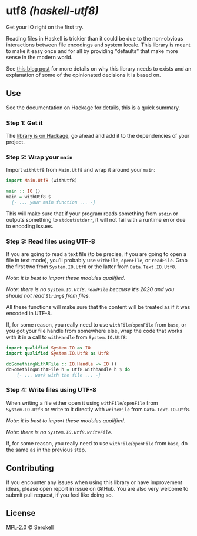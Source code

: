 # utf8 _(haskell-utf8)_

Get your IO right on the first try.

Reading files in Haskell is trickier than it could be due to the non-obvious
interactions between file encodings and system locale. This library is meant
to make it easy once and for all by providing “defaults” that make more sense
in the modern world.

See [this blog post][blog:post] for more details on why this library needs to
exists and an explanation of some of the opinionated decisions it is based on.

[blog:post]: https://serokell.io/blog/haskell-utf8


## Use

See the documentation on Hackage for details, this is a quick summary.

### Step 1: Get it

The [library is on Hackage][hackage:utf8],
go ahead and add it to the dependencies of your project.

[hackage:utf8]: https://hackage.haskell.org/package/utf8

### Step 2: Wrap your `main`

Import `withUtf8` from `Main.Utf8` and wrap it around your `main`:

```haskell
import Main.Utf8 (withUtf8)

main :: IO ()
main = withUtf8 $
  {- ... your main function ... -}
```

This will make sure that if your program reads something from `stdin` or
outputs something to `stdout`/`stderr`, it will not fail with a runtime
error due to encoding issues.

### Step 3: Read files using UTF-8

If you are going to read a text file (to be precise, if you are going to open
a file in text mode), you’ll probably use `withFile`, `openFile`, or `readFile`.
Grab the first two from `System.IO.Utf8` or the latter from `Data.Text.IO.Utf8`.

_Note: it is best to import these modules qualified._

_Note: there is no `System.IO.Utf8.readFile` because it’s 2020 and
you should not read `String`s from files._

All these functions will make sure that the content will be treated as if it
was encoded in UTF-8.

If, for some reason, you really need to use `withFile`/`openFile` from `base`,
or you got your file handle from somewhere else, wrap the code that works
with it in a call to `withHandle` from `System.IO.Utf8`:

```haskell
import qualified System.IO as IO
import qualified System.IO.Utf8 as Utf8

doSomethingWithAFile :: IO.Handle -> IO ()
doSomethingWithAFile h = Utf8.withhandle h $ do
    {- ... work with the file ... -}
```

### Step 4: Write files using UTF-8

When writing a file either open it using `withFile`/`openFile` from
`System.IO.Utf8` or write to it directly with `writeFile` from
`Data.Text.IO.Utf8`.

_Note: it is best to import these modules qualified._

_Note: there is no `System.IO.Utf8.writeFile`._

If, for some reason, you really need to use `withFile`/`openFile` from `base`,
do the same as in the previous step.


## Contributing

If you encounter any issues when using this library or have improvement ideas,
please open report in issue on GitHub. You are also very welcome to submit
pull request, if you feel like doing so.


## License

[MPL-2.0] © [Serokell]

[MPL-2.0]: https://spdx.org/licenses/MPL-2.0.html
[Serokell]: https://serokell.io/
